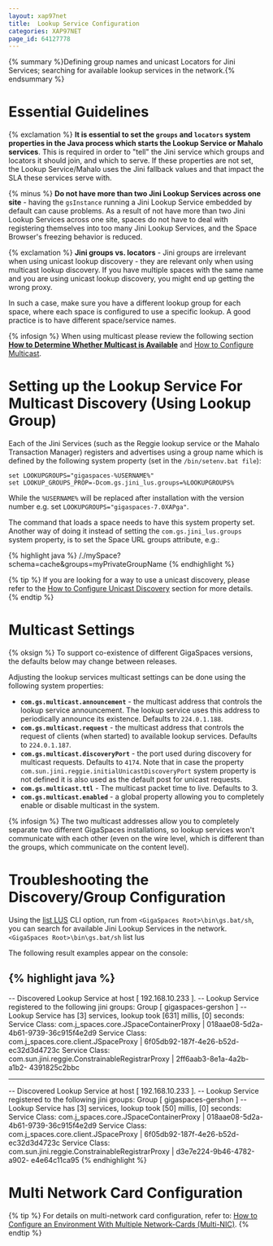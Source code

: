 ```yaml
---
layout: xap97net
title:  Lookup Service Configuration
categories: XAP97NET
page_id: 64127778
---
```


{% summary %}Defining group names and unicast Locators for Jini Services; searching for available lookup services in the network.{% endsummary %}

# Essential Guidelines

{% exclamation %} **It is essential to set the `groups` and `locators` system properties in the Java process which starts the Lookup Service or Mahalo services**. This is required in order to "tell" the Jini service which groups and locators it should join, and which to serve. If these properties are not set, the Lookup Service/Mahalo uses the Jini fallback values and that impact the SLA these services serve with.

{% minus %} **Do not have more than two Jini Lookup Services across one site** - having the `gsInstance` running a Jini Lookup Service embedded by default can cause problems. As a result of not have more than two Jini Lookup Services across one site, spaces do not have to deal with registering themselves into too many Jini Lookup Services, and the Space Browser's freezing behavior is reduced.

{% exclamation %} **Jini groups vs. locators** - Jini groups are irrelevant when using unicast lookup discovery - they are relevant only when using multicast lookup discovery. If you have multiple spaces with the same name and you are using unicast lookup discovery, you might end up getting the wrong proxy.

In such a case, make sure you have a different lookup group for each space, where each space is configured to use a specific lookup. A good practice is to have different space/service names.

{% infosign %} When using multicast please review the following section **[How to Determine Whether Multicast is Available](./how-to-determine-whether-multicast-is-available.html)** and [How to Configure Multicast](./how-to-configure-multicast.html).

# Setting up the Lookup Service For Multicast Discovery (Using Lookup Group)

Each of the Jini Services (such as the Reggie lookup service or the Mahalo Transaction Manager) registers and advertises using a group name which is defined by the following system property (set in the `/bin/setenv.bat file`):

    set LOOKUPGROUPS="gigaspaces-%USERNAME%"
    set LOOKUP_GROUPS_PROP=-Dcom.gs.jini_lus.groups=%LOOKUPGROUPS%

While the `%USERNAME%` will be replaced after installation with the version number e.g.
set `LOOKUPGROUPS="gigaspaces-7.0XAPga"`.

The command that loads a space needs to have this system property set. Another way of doing it instead of setting the `com.gs.jini_lus.groups` system property, is to set the Space URL groups attribute, e.g.:

{% highlight java %}
/./mySpace?schema=cache&groups=myPrivateGroupName
{% endhighlight %}

{% tip %}
If you are looking for a way to use a unicast discovery, please refer to the [How to Configure Unicast Discovery](./how-to-configure-unicast-discovery.html) section for more details.
{% endtip %}

# Multicast Settings

{% oksign %} To support co-existence of different GigaSpaces versions, the defaults below may change between releases.

Adjusting the lookup services multicast settings can be done using the following system properties:
- **`com.gs.multicast.announcement`** - the multicast address that controls the lookup service announcement. The lookup service uses this address to periodically announce its existence. Defaults to `224.0.1.188`.
- **`com.gs.multicast.request`** - the multicast address that controls the request of clients (when started) to available lookup services. Defaults to `224.0.1.187`.
- **`com.gs.multicast.discoveryPort`** - the port used during discovery for multicast requests. Defaults to `4174`. Note that in case the property `com.sun.jini.reggie.initialUnicastDiscoveryPort` system property is not defined it is also used as the default post for unicast requests.
- **`com.gs.multicast.ttl`** - The multicast packet time to live. Defaults to 3.
- **`com.gs.multicast.enabled`** - a global property allowing you to completely enable or disable multicast in the system.

{% infosign %} The two multicast addresses allow you to completely separate two different GigaSpaces installations, so lookup services won't communicate with each other (even on the wire level, which is different than the groups, which communicate on the content level).

# Troubleshooting the Discovery/Group Configuration

Using the [list LUS](/xap97/list---gigaspaces-cli.html#list-6.0-ListsallactiveJiniLookupServiceinstancesandtheirattributes) CLI option, run from `<GigaSpaces Root>\bin\gs.bat/sh`, you can search for available Jini Lookup Services in the network.
`<GigaSpaces Root>\bin\gs.bat/sh` list lus

The following result examples appear on the console:

{% highlight java %}
-----------------------------------------------------------------------
-- Discovered Lookup Service at host [ 192.168.10.233 ].
-- Lookup Service registered to the following jini groups:
                 Group [ gigaspaces-gershon ]
-- Lookup Service has [3] services, lookup took [631] millis, [0] seconds:
                 Service Class: com.j_spaces.core.JSpaceContainerProxy | 018aae08-5d2a-4b61-9739-36c915f4e2d9
                 Service Class: com.j_spaces.core.client.JSpaceProxy | 6f05db92-187f-4e26-b52d-ec32d3d4723c
                 Service Class: com.sun.jini.reggie.ConstrainableRegistrarProxy | 2ff6aab3-8e1a-4a2b-a1b2-
                 4391825c2bbc

-----------------------------------------------------------------------
-- Discovered Lookup Service at host [ 192.168.10.233 ].
-- Lookup Service registered to the following jini groups:
                 Group [ gigaspaces-gershon ]
-- Lookup Service has [3] services, lookup took [50] millis, [0] seconds:
                 Service Class: com.j_spaces.core.JSpaceContainerProxy | 018aae08-5d2a-4b61-9739-36c915f4e2d9
                 Service Class: com.j_spaces.core.client.JSpaceProxy | 6f05db92-187f-4e26-b52d-ec32d3d4723c
                 Service Class: com.sun.jini.reggie.ConstrainableRegistrarProxy | d3e7e224-9b46-4782-a902-
                 e4e64c11ca95
{% endhighlight %}

# Multi Network Card Configuration

{% tip %}
 For details on multi-network card configuration, refer to: [How to Configure an Environment With Multiple Network-Cards (Multi-NIC)](/xap97/how-to-configure-an-environment-with-multiple-network-cards-(multi-nic).html).
{% endtip %}
